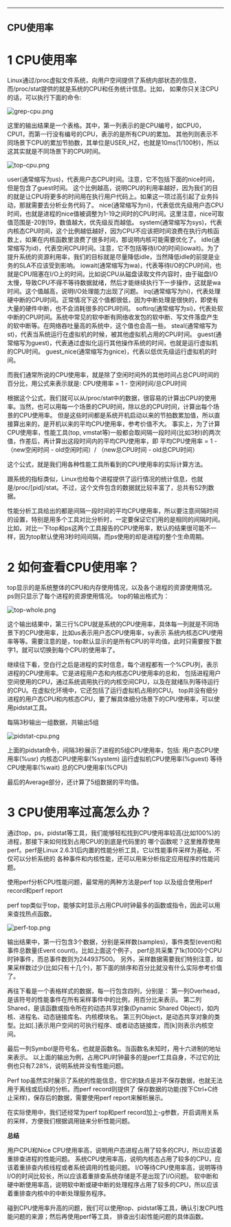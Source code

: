 
---
CPU使用率
---


# 1 CPU使用率

Linux通过/proc虚拟文件系统，向用户空间提供了系统内部状态的信息，而/proc/stat提供的就是系统的CPU和任务统计信息。比如，
如果你只关注CPU的话，可以执行下面的命令:




![grep-cpu.png](images%2Fgrep-cpu.png)





这里的输出结果是一个表格。其中，第一列表示的是CPU编号，如CPU0，CPU1，而第一行没有编号的CPU，表示的是所有CPU的累加。
其他列则表示不同场景下CPU的累加节拍数，其单位是USER_HZ，也就是10ms(1/100秒)，所以这其实就是不同场景下的CPU时间。





![top-cpu.png](images%2Ftop-cpu.png)





user(通常缩写为us)，代表用户态CPU时间。注意，它不包括下面的nice时间，但是包含了guest时间。
这个比例越高，说明CPU的利用率越好，因为我们的目的就是让CPU将更多的时间用在执行用户代码上。如果这一项过高引起了业务抖动，那就需要去分析业务代码了。
nice(通常缩写为ni)，代表低优先级用户态CPU时间，也就是进程的nice值被调整为1-19之间时的CPU时间。这里注意，nice可取值范围是-20到19，数值越大，优先级反而越低。
system(通常缩写为sys)，代表内核态CPU时间，这个比例越低越好，因为CPU不应该把时间浪费在执行内核函数上，如果在内核函数里浪费了很多时间，那说明内核可能需要优化了。
idle(通常缩写为id)，代表空闲CPU时间。注意，它不包括等待I/O的时间(iowait)。为了提升系统的资源利用率，我们的目标就是尽量降低idle，当然降低idle的前提是业务的SLA不应该受到影响。
iowait(通常缩写为wa)，代表等待I/O的CPU时间，也就是CPU阻塞在I/O上的时间。比如说CPU从磁盘读取文件内容时，由于磁盘I/O太慢，导致CPU不得不等待数据就绪，然后才能继续执行下一步操作，这就是wa时间。这个值越高，说明I/O处理能力出现了问题。
irq(通常缩写为hi)，代表处理硬中断的CPU时间。正常情况下这个值都很低，因为中断处理是很快的，即使有大量的硬件中断，也不会消耗很多的CPU时间。
softirq(通常缩写为si)，代表处软中断的CPU时间。系统中常见的软中断有网络收发包的软中断、写文件落盘产生的软中断等。在网络吞吐量高的系统中，这个值也会高一些。
steal(通常缩写为st)，代表当系统运行在虚拟机的时候，被其他虚拟机占用的CPU时间。
guest(通常缩写为guest)，代表通过虚拟化运行其他操作系统的时间，也就是运行虚拟机的CPU时间。
guest_nice(通常缩写为gnice)，代表以低优先级运行虚拟机的时间。


而我们通常所说的CPU使用率，就是除了空闲时间外的其他时间占总CPU时间的百分比，用公式来表示就是:
CPU使用率 = 1 - 空闲时间/总CPU时间

根据这个公式，我们就可以从/proc/stat中的数据，很容易的计算出CPU的使用率。当然，也可以用每一个场景的CPU时间，除以总的CPU时间，计算出每个场景的CPU使用率。
但是这些时间都是系统开机启动以来的节拍数累加值，所以直接算出来的，是开机以来的平均CPU使用率，参考价值不大。
事实上，为了计算CPU使用率，性能工具(top, vmstat等)一般都会取间隔一段时间(比如3秒)的两次值，作差后，再计算出这段时间内的平均CPU使用率，即
平均CPU使用率 = 1 - （new空闲时间 -  old空闲时间）/  （new总CPU时间 - old总CPU时间）

这个公式，就是我们用各种性能工具所看到的CPU使用率的实际计算方法。


跟系统的指标类似，Linux也给每个进程提供了运行情况的统计信息，也就是/proc/[pid]/stat。不过，这个文件包含的数据就比较丰富了，总共有52列数据。

性能分析工具给出的都是间隔一段时间的平均CPU使用率，所以要注意间隔时间的设置，特别是用多个工具对比分析时，一定要保证它们用的是相同的间隔时间。
比如，对比一下top和ps这两个工具报告的CPU使用率，默认的结果很可能不一样，因为top默认使用3秒时间间隔，而ps使用的却是进程的整个生命周期。


# 2 如何查看CPU使用率？

top显示的是系统整体的CPU和内存使用情况，以及各个进程的资源使用情况。
ps则只显示了每个进程的资源使用情况。
top的输出格式为：





![top-whole.png](images%2Ftop-whole.png)





这个输出结果中，第三行%CPU就是系统的CPU使用率，具体每一列就是不同场景下的CPU使用率，比如us表示用户态CPU使用率，sy表示
系统内核态CPU使用率等等。需要注意的是，top默认显示的是所有CPU的平均值，此时只需要按下数字1，就可以切换到每个CPU的使用率了。

继续往下看，空白行之后是进程的实时信息，每个进程都有一个%CPU列，表示进程的CPU使用率。它是进程用户态和内核态CPU使用率的总和，
包括进程用户空间使用的CPU，通过系统调用执行的内核空间CPU，以及在就绪队列等待运行的CPU。在虚拟化环境中，它还包括了运行虚拟机占用的CPU。
top并没有细分进程的用户态CPU和内核态CPU，要了解具体细分场景下的CPU使用率，可以使用pidstat工具。

每隔3秒输出一组数据，共输出5组





![pidstat-cpu.png](images%2Fpidstat-cpu.png)





上面的pidstat命令，间隔3秒展示了进程的5组CPU使用率，包括:
用户态CPU使用率(%usr)
内核态CPU使用率(%system)
运行虚拟机CPU使用率(%guest)
等待CPU使用率(%wait)
总的CPU使用率(%CPU)

最后的Average部分，还计算了5组数据的平均值。


# 3 CPU使用率过高怎么办？

通过top，ps，pidstat等工具，我们能够轻松找到CPU使用率较高(比如100%)的进程，那接下来如何找到占用CPU的到底是代码里的
哪个函数呢？这里推荐使用perf。perf是Linux 2.6.31后内置的性能分析工具，它以性能事件采样为基础，不仅可以分析系统的
各种事件和内核性能，还可以用来分析指定应用程序的性能问题。

使用perf分析CPU性能问题，最常用的两种方法是perf top 以及组合使用perf record和perf report

perf top类似于top，能够实时显示占用CPU时钟最多的函数或指令，因此可以用来查找热点函数。





![perf-top.png](images%2Fperf-top.png)





输出结果中，第一行包含3个数据，分别是采样数(samples)，事件类型(event)和事件总数量(Event count)。比如上面这个例子，
perf总共采集了1k(1000)个CPU时钟事件，而总事件数则为244937500。
另外，采样数据需要我们特别注意，如果采样数过少(比如只有十几个)，那下面的排序和百分比就没有什么实际参考价值了。

再往下看是一个表格样式的数据，每一行包含四列，分别是：
第一列Overhead，是该符号的性能事件在所有采样事件中的比例，用百分比来表示。
第二列Shared，是该函数或指令所在的动态共享对象(Dynamic Shared Object)，如内核、进程名、动态链接库名、内核模块名。
第三列Object，是动态共享对象的类型。比如[.]表示用户空间的可执行程序、或者动态链接库，而[k]则表示内核空间。

最后一列Symbol是符号名，也就是函数名。当函数名未知时，用十六进制的地址来表示。
以上面的输出为例，占用CPU时钟最多的是perf工具自身，不过它的比例也只有7.28%，说明系统并没有性能问题。

Perf top虽然实时展示了系统的性能信息，但它的缺点是并不保存数据，也就无法用于离线或后续的分析。而perf record则提供了
保存数据的功能(按下Ctrl+C终止采样)，保存后的数据，需要使用perf report来解析展示。

在实际使用中，我们还经常为perf top和perf record加上-g参数，开启调用关系的采样，方便我们根据调用链来分析性能问题。


**总结**

用户CPU和Nice CPU使用率高，说明用户态进程占用了较多的CPU，所以应该着重排查进程的性能问题。
系统CPU使用率高，说明内核态占用了较多的CPU，应该着重排查内核线程或者系统调用的性能问题。
I/O等待CPU使用率高，说明等待I/O的时间比较长，所以应该着重排查系统存储是不是出现了I/O问题。
软中断和硬中断使用率高，说明软中断或硬中断的处理程序占用了较多的CPU，所以应该着重排查内核中的中断处理服务程序。

碰到CPU使用率升高的问题，我们可以使用top、pidstat等工具，确认引发CPU性能问题的来源；然后再使用perf等工具，
排查出引起性能问题的具体函数。